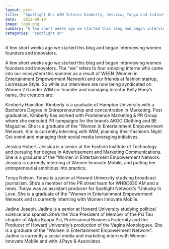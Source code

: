 ```yaml
---
layout: post
title:  "Spotlight On: WIM Interns Kimberly, Jessica, Tonya and Jadine"
date:   2012-09-10
image: logo.png
summary: "A few short weeks ago we started this blog and began interviewing women founders and innovators. The “we” refers to four amazing interns who came into our ecosystem this summer as a result of WEEN (Women in Entertainment Empowerment Network) and our friends at fashion startup, Lion’esque Style."
categories: "spotlight on"
---
```


A few short weeks ago we started this blog and began interviewing women founders and innovators.

A few short weeks ago we started this blog and began interviewing women founders and innovators. The “we” refers to four amazing interns who came into our ecosystem this summer as a result of WEEN (Women in Entertainment Empowerment Network) and our friends at fashion startup, Lion’esque Style. So while our interviews are now being syndicated on Women 2.0 under WIM co-founder and managing director Kelly Hoey’s name, the creators are:

Kimberly Hamilton. Kimberly is a graduate of Hampton University with a Bachelors Degree in Entrepreneurship and concentration in Marketing. Post graduation, Kimberly has worked with Prominence Marketing & PR Group where she executed PR campaigns for the brands AKOO Clothing and BE Magazine. She is a graduate of the “Women in Entertainment Empowerment Network. Kim is currently interning with WIM, planning their Fashion’s Night Out event and managing their social media leveraging initiatives.

Jessica Hubert. Jessica is a senior at the Fashion Institute of Technology and pursuing her degree in Advertisement and Marketing Communications. She is a graduate of the “Women in Entertainment Empowerment Network. Jessica is currently interning at Women Innovate Mobile, and putting her entrepreneurial ambitious into practice.

Tonya Nelson. Tonya is a junior at Howard University studying broadcast journalism. She’s a member of the PR street team for WHBC830 AM and a news. Tonya was an assistant producer for Spotlight Network’s “Unlucky In Love. She is a graduate of the “Women in Entertainment Empowerment Network and is currently interning with Women Innovate Mobile.

Jadine Joseph. Jadine is a senior at Howard University studying political science and spanish.She’s the Vice President of Member of the Psi Tau chapter of Alpha Kappa Psi, Professional Business Fraternity and the Producer of Howard University’s production of the Vagina Monologues. She is a graduate of the “Women in Entertainment Empowerment Network”. Jadine is currently a social media and marketing intern with Women Innovate Mobile and with J.Paye & Associates.